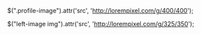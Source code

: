 $(".profile-image").attr('src', 'http://lorempixel.com/g/400/400');

$("left-image img").attr('src', 'http://lorempixel.com/g/325/350');

